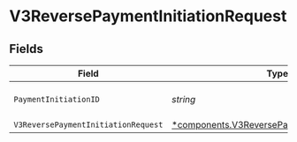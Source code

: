 # V3ReversePaymentInitiationRequest


## Fields

| Field                                                                                                         | Type                                                                                                          | Required                                                                                                      | Description                                                                                                   |
| ------------------------------------------------------------------------------------------------------------- | ------------------------------------------------------------------------------------------------------------- | ------------------------------------------------------------------------------------------------------------- | ------------------------------------------------------------------------------------------------------------- |
| `PaymentInitiationID`                                                                                         | *string*                                                                                                      | :heavy_check_mark:                                                                                            | The payment initiation ID                                                                                     |
| `V3ReversePaymentInitiationRequest`                                                                           | [*components.V3ReversePaymentInitiationRequest](../../models/components/v3reversepaymentinitiationrequest.md) | :heavy_minus_sign:                                                                                            | N/A                                                                                                           |